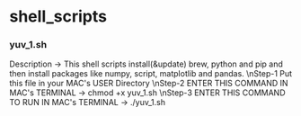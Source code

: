 # shell_scripts

### yuv_1.sh 
Description -> This shell scripts install(&update) brew, python and pip and then install packages like numpy, script, matplotlib and pandas. 
\nStep-1 Put this file in your MAC's USER Directory 
\nStep-2 ENTER THIS COMMAND IN MAC's TERMINAL ->  chmod +x yuv_1.sh
\nStep-3 ENTER THIS COMMAND TO RUN IN MAC's TERMINAL ->  ./yuv_1.sh


